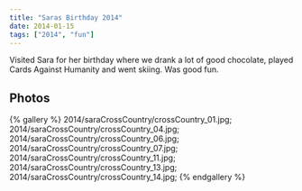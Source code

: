 ```yaml
---
title: "Saras Birthday 2014"
date: 2014-01-15
tags: ["2014", "fun"]
---
```

Visited Sara for her birthday where we drank a lot of good chocolate, played Cards Against Humanity and went skiing.  Was good fun.

## Photos

{% gallery %}
2014/saraCrossCountry/crossCountry_01.jpg;
2014/saraCrossCountry/crossCountry_04.jpg;
2014/saraCrossCountry/crossCountry_06.jpg;
2014/saraCrossCountry/crossCountry_07.jpg;
2014/saraCrossCountry/crossCountry_11.jpg;
2014/saraCrossCountry/crossCountry_13.jpg;
2014/saraCrossCountry/crossCountry_14.jpg;
{% endgallery %}
